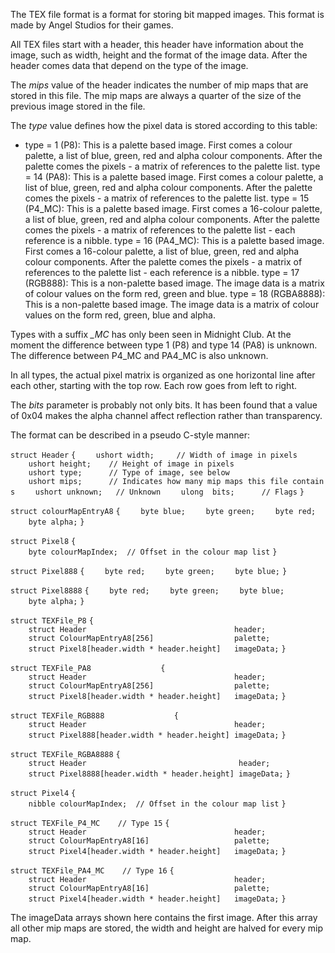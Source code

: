 The TEX file format is a format for storing bit mapped images. This
format is made by Angel Studios for their games.

All TEX files start with a header, this header have information about
the image, such as width, height and the format of the image data. After
the header comes data that depend on the type of the image.

The *mips* value of the header indicates the number of mip maps that are
stored in this file. The mip maps are always a quarter of the size of
the previous image stored in the file.

The *type* value defines how the pixel data is stored according to this
table:

  - type = 1 (P8): This is a palette based image. First comes a colour
    palette, a list of blue, green, red and alpha colour components.
    After the palette comes the pixels - a matrix of references to the
    palette list.
    type = 14 (PA8): This is a palette based image. First comes a colour
    palette, a list of blue, green, red and alpha colour components.
    After the palette comes the pixels - a matrix of references to the
    palette list.
    type = 15 (P4_MC): This is a palette based image. First comes a
    16-colour palette, a list of blue, green, red and alpha colour
    components. After the palette comes the pixels - a matrix of
    references to the palette list - each reference is a nibble.
    type = 16 (PA4_MC): This is a palette based image. First comes a
    16-colour palette, a list of blue, green, red and alpha colour
    components. After the palette comes the pixels - a matrix of
    references to the palette list - each reference is a nibble.
    type = 17 (RGB888): This is a non-palette based image. The image
    data is a matrix of colour values on the form red, green and blue.
    type = 18 (RGBA8888): This is a non-palette based image. The image
    data is a matrix of colour values on the form red, green, blue and
    alpha.

Types with a suffix *_MC* has only been seen in Midnight Club. At the
moment the difference between type 1 (P8) and type 14 (PA8) is unknown.
The difference between P4_MC and PA4_MC is also unknown.

In all types, the actual pixel matrix is organized as one horizontal
line after each other, starting with the top row. Each row goes from
left to right.

The *bits* parameter is probably not only bits. It has been found that a
value of 0x04 makes the alpha channel affect reflection rather than
transparency.

The format can be described in a pseudo C-style manner:

`struct Header`
`{`
`    ushort width;     // Width of image in pixels`
`    ushort height;    // Height of image in pixels`
`    ushort type;      // Type of image, see below`
`    ushort mips;      // Indicates how many mip maps this file contains`
`    ushort unknown;   // Unknown`
`    ulong  bits;      // Flags`
`}`

`struct colourMapEntryA8`
`{`
`    byte blue;`
`    byte green;`
`    byte red;`
`    byte alpha;`
`}`

`struct Pixel8`
`{`
`    byte colourMapIndex;  // Offset in the colour map list`
`}`

`struct Pixel888`
`{`
`    byte red;`
`    byte green;`
`    byte blue;`
`}`

`struct Pixel8888`
`{`
`    byte red;`
`    byte green;`
`    byte blue;`
`    byte alpha;`
`}`

`struct TEXFile_P8`
`{`
`    struct Header                                 header;`
`    struct ColourMapEntryA8[256]                  palette;`
`    struct Pixel8[header.width * header.height]   imageData;`
`}`

`struct TEXFile_PA8               `
`{`
`    struct Header                                 header;`
`    struct ColourMapEntryA8[256]                  palette;`
`    struct Pixel8[header.width * header.height]   imageData;`
`}`

`struct TEXFile_RGB888               `
`{`
`    struct Header                                 header;`
`    struct Pixel888[header.width * header.height] imageData;`
`}`

`struct TEXFile_RGBA8888`
`{`
`    struct Header                                  header;`
`    struct Pixel8888[header.width * header.height] imageData;`
`}`

`struct Pixel4`
`{`
`    nibble colourMapIndex;  // Offset in the colour map list`
`}`

`struct TEXFile_P4_MC    // Type 15`
`{`
`    struct Header                                 header;`
`    struct ColourMapEntryA8[16]                   palette;`
`    struct Pixel4[header.width * header.height]   imageData;`
`}`

`struct TEXFile_PA4_MC    // Type 16`
`{`
`    struct Header                                 header;`
`    struct ColourMapEntryA8[16]                   palette;`
`    struct Pixel4[header.width * header.height]   imageData;`
`}`

The imageData arrays shown here contains the first image. After this
array all other mip maps are stored, the width and height are halved for
every mip map.